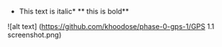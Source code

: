 * This text is italic*
** this is bold**

![alt text] (https://github.com/khoodose/phase-0-gps-1/GPS 1.1 screenshot.png)